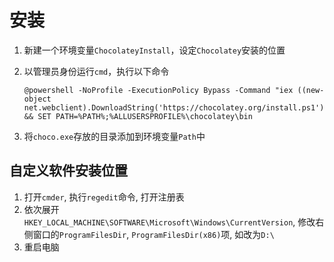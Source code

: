 # 安装

1. 新建一个环境变量`ChocolateyInstall`，设定`Chocolatey`安装的位置
2. 以管理员身份运行`cmd`，执行以下命令

    ```
    @powershell -NoProfile -ExecutionPolicy Bypass -Command "iex ((new-object net.webclient).DownloadString('https://chocolatey.org/install.ps1'))" && SET PATH=%PATH%;%ALLUSERSPROFILE%\chocolatey\bin
    ```

3. 将`choco.exe`存放的目录添加到环境变量`Path`中

## 自定义软件安装位置

1. 打开`cmder`, 执行`regedit`命令, 打开注册表
2. 依次展开`HKEY_LOCAL_MACHINE\SOFTWARE\Microsoft\Windows\CurrentVersion`, 修改右侧窗口的`ProgramFilesDir`, `ProgramFilesDir(x86)`项, 如改为`D:\`
3. 重启电脑